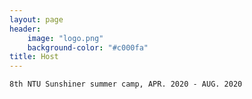 ```yaml
---
layout: page
header:
    image: "logo.png"
    background-color: "#c000fa"
title: Host    
---
```


`8th NTU Sunshiner summer camp, APR. 2020 - AUG. 2020`